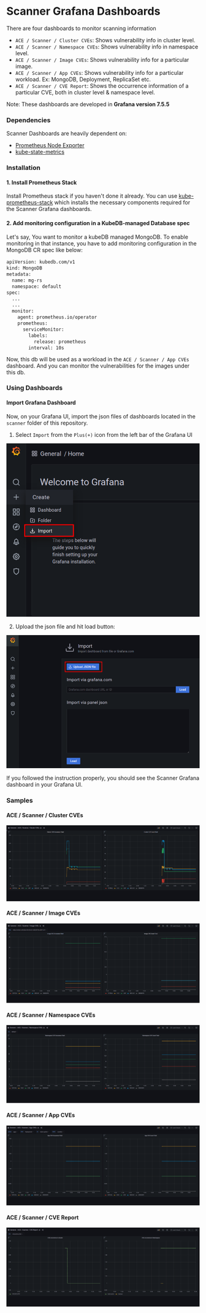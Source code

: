 # Scanner Grafana Dashboards

There are four dashboards to monitor scanning information

- `ACE / Scanner / Cluster CVEs`: Shows vulnerability info in cluster level.
- `ACE / Scanner / Namespace CVEs`: Shows vulnerability info in namespace level.
- `ACE / Scanner / Image CVEs`: Shows vulnerability info for a particular image.
- `ACE / Scanner / App CVEs`: Shows vulnerability info for a particular workload. Ex: MongoDB, Deployment, ReplicaSet etc.
- `ACE / Scanner / CVE Report`: Shows the occurrence information of a particular CVE, both in cluster level & namespace level.

Note: These dashboards are developed in **Grafana version 7.5.5**

### Dependencies

Scanner Dashboards are heavily dependent on:

- [Prometheus Node Exporter](https://github.com/prometheus/node_exporter)
- [kube-state-metrics](https://github.com/kubernetes/kube-state-metrics)


### Installation

#### 1. Install Prometheus Stack

Install Prometheus stack if you haven't done it already. You can use [kube-prometheus-stack](https://artifacthub.io/packages/helm/prometheus-community/kube-prometheus-stack) which installs the necessary components required for the Scanner Grafana dashboards.

#### 2. Add monitoring configuration in a KubeDB-managed Database spec

Let's say, You want to monitor a kubeDB managed MongoDB. To enable monitoring in that instance, you have to add monitoring configuration in the MongoDB CR spec like below:

```
apiVersion: kubedb.com/v1
kind: MongoDB
metadata:
  name: mg-rs
  namespace: default
spec:
  ...
  ...
  monitor:
    agent: prometheus.io/operator
    prometheus:
      serviceMonitor:
        labels:
          release: prometheus
        interval: 10s
```

Now, this db will be used as a workload in the `ACE / Scanner / App CVEs` dashboard. And you can monitor the vulnerabilities for the images under this db.

### Using Dashboards

#### Import Grafana Dashboard

Now, on your Grafana UI, import the json files of dashboards located in the `scanner` folder of this repository.


1. Select `Import` from the `Plus(+)` icon from the left bar of the Grafana UI

![Import New Dashboard](/scanner/images/import_dashboard_1.png)

2. Upload the json file and hit load button:

![Upload Dashboard JSON](/scanner/images/import_dashboard_2.png)


If you followed the instruction properly, you should see the Scanner Grafana dashboard in your Grafana UI.

### Samples

####  ACE / Scanner / Cluster CVEs

![ACE / Scanner / Cluster CVEs](/scanner/images/cluster-level-cves.png)

####  ACE / Scanner / Image CVEs

![ACE / Scanner / Image CVEs](/scanner/images/image-level-cves.png)


####  ACE / Scanner / Namespace CVEs

![ACE / Scanner / Namespace CVEs](/scanner/images/namespace-level-cves.png)

####  ACE / Scanner / App CVEs

![ACE / Scanner / App CVEs](/scanner/images/app-level-cves.png)

#### ACE / Scanner / CVE Report
![ACE / Scanner / CVE Report](/scanner/images/cve-details.png)
